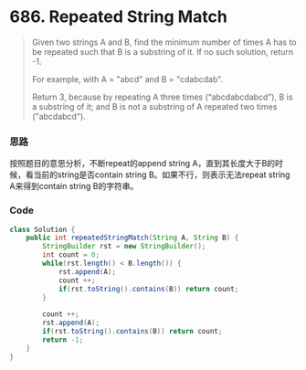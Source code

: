 # 686. Repeated String Match

> Given two strings A and B, find the minimum number of times A has to be repeated such that B is a substring of it. If no such solution, return -1.
>
> For example, with A = "abcd" and B = "cdabcdab".
>
> Return 3, because by repeating A three times \(“abcdabcdabcd”\), B is a substring of it; and B is not a substring of A repeated two times \("abcdabcd"\).

### 思路

按照题目的意思分析，不断repeat的append string A，直到其长度大于B的时候，看当前的string是否contain string B。如果不行，则表示无法repeat string A来得到contain string B的字符串。

### Code

```java
class Solution {
    public int repeatedStringMatch(String A, String B) {
        StringBuilder rst = new StringBuilder();
        int count = 0;
        while(rst.length() < B.length()) {
            rst.append(A);
            count ++;
            if(rst.toString().contains(B)) return count;
        }
        
        count ++;
        rst.append(A);
        if(rst.toString().contains(B)) return count;
        return -1;
    }
}
```



